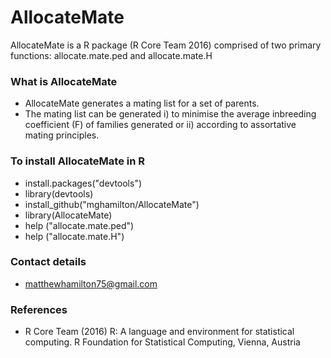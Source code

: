 # AllocateMate #

AllocateMate is a R package (R Core Team 2016) comprised of two primary functions: allocate.mate.ped and allocate.mate.H

### What is AllocateMate ###

* AllocateMate generates a mating list for a set of parents.
* The mating list can be generated i) to minimise the average inbreeding coefficient (F) of families generated or ii) according to assortative mating principles.

### To install AllocateMate in R ###

*   install.packages("devtools")
*   library(devtools)
*   install_github("mghamilton/AllocateMate")
*   library(AllocateMate)
*   help ("allocate.mate.ped")
*   help ("allocate.mate.H")

### Contact details ###

* <matthewhamilton75@gmail.com>

### References ###

* R Core Team (2016) R: A language and environment for statistical computing. R Foundation for Statistical Computing, Vienna, Austria
